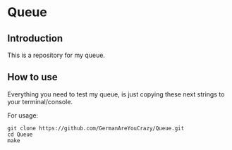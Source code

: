 # Queue

## Introduction

This is a repository for my queue. 

## How to use

Everything you need to test my queue, is just copying these next strings to your terminal/console.

For usage:

```
git clone https://github.com/GermanAreYouCrazy/Queue.git
cd Queue
make
```

